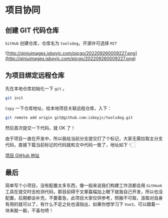 # 项目协同

## 创建 GIT 代码仓库

`GitHub` 创建仓库，仓库名为 `toolsdog`，开源许可选择 `MIT`

![http://qiniuimages.isboyjc.com/picgo/202209260009227.png](http://qiniuimages.isboyjc.com/picgo/202209260009227.png)

## 为项目绑定远程仓库

先在本地仓库初始化一下 `git` 。

```bash
git init
```

`Copy` 一下仓库地址，给本地项目关联远程仓库，入下：

```bash
git remote add origin git@github.com:isboyjc/toolsdog.git
```

然后首次提交一下代码，就 OK 了！

由于项目一直在开发中，所以我给当前分支提交打了个标记，大家无需拉取主分支代码，直接下载当前标记的代码就和文中代码一致了，地址如下 👇🏻

[项目 GitHub 地址](https://github.com/isboyjc/toolsdog/releases/tag/v0.0.1-dev)

## 最后

简单写个小项目，没有配置太多东西，像一般来说我们构建工作流都会用 `GitHook` 工具在提交时去检测代码，那目前碍于文章篇幅加上眼下就我自己开发，所以也没配置，后期都会补充，不要着急，此项目大家仅供参考，照搬不可取，汲取对自身有用的就可以了，有什么不足之处也请指出，如果你想学习下 `Vue3`，可以跟着一块来敲一敲，不喜勿喷！